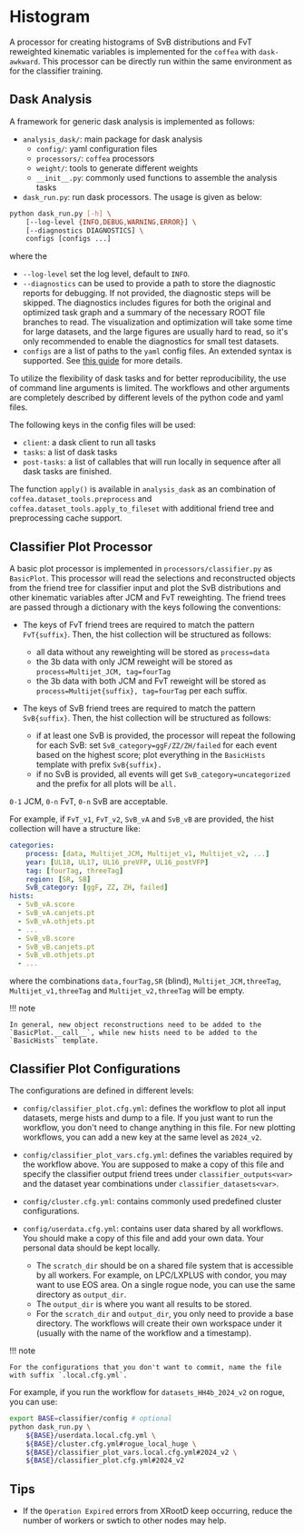 # Histogram

A processor for creating histograms of SvB distributions and FvT reweighted kinematic variables is implemented for the `coffea` with `dask-awkward`. This processor can be directly run within the same environment as for the classifier training.

## Dask Analysis

A framework for generic dask analysis is implemented as follows:

- `analysis_dask/`: main package for dask analysis
    - `config/`: yaml configuration files
    - `processors/`: `coffea` processors
    - `weight/`: tools to generate different weights
    - `__init__.py`: commonly used functions to assemble the analysis tasks
- `dask_run.py`: run dask processors. The usage is given as below:

```bash
python dask_run.py [-h] \
    [--log-level {INFO,DEBUG,WARNING,ERROR}] \
    [--diagnostics DIAGNOSTICS] \
    configs [configs ...]
```

where the

- `--log-level` set the log level, default to `INFO`.
- `--diagnostics` can be used to provide a path to store the diagnostic reports for debugging. If not provided, the diagnostic steps will be skipped. The diagnostics includes figures for both the original and optimized task graph and a summary of the necessary ROOT file branches to read. The visualization and optimization will take some time for large datasets, and the large figures are usually hard to read, so it's only recommended to enable the diagnostics for small test datasets.
- `configs` are a list of paths to the `yaml` config files. An extended syntax is supported. See [this guide](https://chuyuanliu.github.io/heptools/guide/optional/config_parser.html) for more details.

To utilize the flexibility of dask tasks and for better reproducibility, the use of command line arguments is limited. The workflows and other arguments are completely described by different levels of the python code and yaml files.

The following keys in the config files will be used:

- `client`: a dask client to run all tasks
- `tasks`: a list of dask tasks
- `post-tasks`: a list of callables that will run locally in sequence after all dask tasks are finished.

The function `apply()` is available in `analysis_dask` as an combination of `coffea.dataset_tools.preprocess` and `coffea.dataset_tools.apply_to_fileset` with additional friend tree and preprocessing cache support.

## Classifier Plot Processor

A basic plot processor is implemented in `processors/classifier.py` as `BasicPlot`. This processor will read the selections and reconstructed objects from the friend tree for classifier input and plot the SvB distributions and other kinematic variables after JCM and FvT reweighting. The friend trees are passed through a dictionary with the keys following the conventions:

- The keys of FvT friend trees are required to match the pattern `FvT{suffix}`. Then, the hist collection will be structured as follows:

    - all data without any reweighting will be stored as `process=data`
    - the 3b data with only JCM reweight will be stored as `process=Multijet_JCM, tag=fourTag`
    - the 3b data with both JCM and FvT reweight will be stored as `process=Multijet{suffix}, tag=fourTag` per each suffix.

- The keys of SvB friend trees are required to match the pattern `SvB{suffix}`. Then, the hist collection will be structured as follows:

    - if at least one SvB is provided, the processor will repeat the following for each SvB: set `SvB_category=ggF/ZZ/ZH/failed` for each event based on the highest score; plot everything in the `BasicHists` template with prefix `SvB{suffix}.`
    - if no SvB is provided, all events will get `SvB_category=uncategorized` and the prefix for all plots will be `all.`

`0-1` JCM, `0-n` FvT, `0-n` SvB are acceptable.

For example, if `FvT_v1`, `FvT_v2`, `SvB_vA` and `SvB_vB` are provided, the hist collection will have a structure like:

```yaml
categories:
    process: [data, Multijet_JCM, Multijet_v1, Multijet_v2, ...]
    year: [UL18, UL17, UL16_preVFP, UL16_postVFP]
    tag: [fourTag, threeTag]
    region: [SR, SB]
    SvB_category: [ggF, ZZ, ZH, failed]
hists:
  - SvB_vA.score
  - SvB_vA.canjets.pt
  - SvB_vA.othjets.pt
  - ...
  - SvB_vB.score
  - SvB_vB.canjets.pt
  - SvB_vB.othjets.pt
  - ...
```

where the combinations `data,fourTag,SR` (blind), `Multijet_JCM,threeTag`, `Multijet_v1,threeTag` and `Multijet_v2,threeTag` will be empty.

!!! note

    In general, new object reconstructions need to be added to the `BasicPlot.__call__`, while new hists need to be added to the `BasicHists` template.

## Classifier Plot Configurations

The configurations are defined in different levels:

- `config/classifier_plot.cfg.yml`: defines the workflow to plot all input datasets, merge hists and dump to a file. If you just want to run the workflow, you don't need to change anything in this file. For new plotting workflows, you can add a new key at the same level as `2024_v2`.
- `config/classifier_plot_vars.cfg.yml`: defines the variables required by the workflow above. You are supposed to make a copy of this file and specify the classifier output friend trees under `classifier_outputs<var>` and the dataset year combinations under `classifier_datasets<var>`.
- `config/cluster.cfg.yml`: contains commonly used predefined cluster configurations.
- `config/userdata.cfg.yml`: contains user data shared by all workflows. You should make a copy of this file and add your own data. Your personal data should be kept locally.

    - The `scratch_dir` should be on a shared file system that is accessible by all workers. For example, on LPC/LXPLUS with condor, you may want to use EOS area. On a single rogue node, you can use the same directory as `output_dir`.
    - The `output_dir` is where you want all results to be stored.
    - For the `scratch_dir` and `output_dir`, you only need to provide a base directory. The workflows will create their own workspace under it (usually with the name of the workflow and a timestamp).

!!! note

    For the configurations that you don't want to commit, name the file with suffix `.local.cfg.yml`.

For example, if you run the workflow for `datasets_HH4b_2024_v2` on rogue, you can use:

```bash
export BASE=classifier/config # optional
python dask_run.py \
    ${BASE}/userdata.local.cfg.yml \
    ${BASE}/cluster.cfg.yml#rogue_local_huge \ 
    ${BASE}/classifier_plot_vars.local.cfg.yml#2024_v2 \
    ${BASE}/classifier_plot.cfg.yml#2024_v2
```

## Tips

- If the `Operation Expired` errors from XRootD keep occurring, reduce the number of workers or swtich to other nodes may help.
